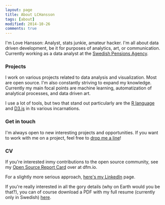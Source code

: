 ```yaml
---
layout: page
title: About LCHansson
tags: [about]
modified: 2014-10-26
comments: true
---
```


I'm Love Hansson: Analyst, stats junkie, amateur hacker. I'm all about data driven development, be it for purposes of analytics, art, or communication. Currently working as a data analyst at the [Swedish Pensions Agency][PMy].

### Projects

I work on various projects related to data analysis and visualization. Most are open source. I'm also constantly striving to expand my knowledge. Currently my main focal points are machine learning, automatization of analytical processes, and data driven art.

I use a lot of tools, but two that stand out particularly are the [R language][Rlang] and [D3.js][D3] in its various incarnations.

### Get in touch

I'm always open to new interesting projects and opportunities. If you want to work with me on a project, feel free to [drop me a line][Email]!

### CV

If you're interested inmy contributions to the open source community, see my [Open Source Report Card][OSScv] over at dfm.io.

For a slightly more serious approach, [here's my LinkedIn][LinkedIn] page.

If you're really interested in all the gory details (why on Earth would you be that?), you can of course download a PDF with my full resume (currently only in Swedish) [here][CVdl].



[PMy]: https://secure.pensionsmyndigheten.se
[Rlang]: http://www.r-project.org
[D3]: http://d3js.org/
[Email]: mailto:love.hansson@gmail.com
[OSScv]: https://osrc.dfm.io/lchansson/
[LinkedIn]: http://linkedin.com/in/lovehansson
[CVdl]: https://dl.dropboxusercontent.com/u/18122393/CV_Love_Hansson_sv.pdf
